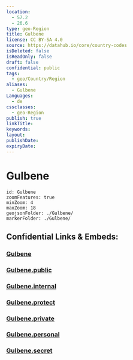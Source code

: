 ```yaml
---
location:
  - 57.2
  - 26.6
type: geo-Region
title: Gulbene
license: CC BY-SA 4.0
source: https://datahub.io/core/country-codes
isDeleted: false
isReadOnly: false
draft: false
confidential: public
tags:
  - geo/Country/Region
aliases:
  - Gulbene
Languages:
  - de
cssclasses:
  - geo-Region
publish: true
linkTitle:
keywords:
layout:
publishDate:
expiryDate:
---
```


# Gulbene

```leaflet
id: Gulbene
zoomFeatures: true 
minZoom: 4 
maxZoom: 18
geojsonFolder: ./Gulbene/
markerFolder: ./Gulbene/
```


## Confidential Links & Embeds: 

### [Gulbene](/_Standards/Earth/Continent/Europe/Europe~North/Latvia/Regions~Latvia/Vidzeme/counties~Vidzeme/Gulbene.md) 

### [Gulbene.public](/_public/Earth/Continent/Europe/Europe~North/Latvia/Regions~Latvia/Vidzeme/counties~Vidzeme/Gulbene.public.md) 

### [Gulbene.internal](/_internal/Earth/Continent/Europe/Europe~North/Latvia/Regions~Latvia/Vidzeme/counties~Vidzeme/Gulbene.internal.md) 

### [Gulbene.protect](/_protect/Earth/Continent/Europe/Europe~North/Latvia/Regions~Latvia/Vidzeme/counties~Vidzeme/Gulbene.protect.md) 

### [Gulbene.private](/_private/Earth/Continent/Europe/Europe~North/Latvia/Regions~Latvia/Vidzeme/counties~Vidzeme/Gulbene.private.md) 

### [Gulbene.personal](/_personal/Earth/Continent/Europe/Europe~North/Latvia/Regions~Latvia/Vidzeme/counties~Vidzeme/Gulbene.personal.md) 

### [Gulbene.secret](/_secret/Earth/Continent/Europe/Europe~North/Latvia/Regions~Latvia/Vidzeme/counties~Vidzeme/Gulbene.secret.md)

